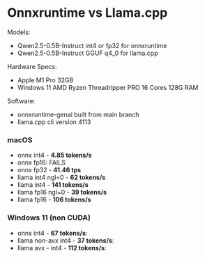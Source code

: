 # Onnxruntime vs Llama.cpp

Models: 

- Qwen2.5-0.5B-Instruct int4 or fp32 for onnxruntime
- Qwen2.5-0.5B-Instruct GGUF q4_0 for llama.cpp

Hardware Specs:

- Apple M1 Pro 32GB
- Windows 11 AMD Ryzen Threadripper PRO 16 Cores 128G RAM


Software:

- onnxruntime-genai built from main branch 
- llama.cpp cli version 4113 


### macOS


- onnx int4 - **4.85 tokens/s**
- onnx fp16: FAILS
- onnx fp32 - **41.46 tps** 
- llama int4 ngl=0 - **62 tokens/s**
- llama int4 - **141 tokens/s**
- llama fp16 ngl=0 - **39 tokens/s**
- llama fp16 - **106 tokens/s**


### Windows 11 (non CUDA)

- onnx int4 - **67 tokens/s**:
- llama non-avx int4 - **37 tokens/s**:
- llama avx - int4 - **112 tokens/s**:
